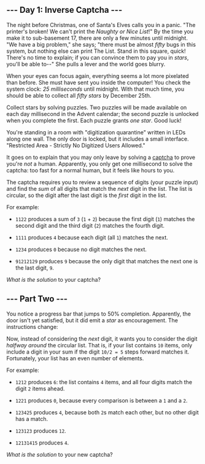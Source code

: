 ## --- Day 1: Inverse Captcha --- ##

The night before Christmas, one of Santa's Elves calls you in a panic.
"The printer's broken! We can't print the *Naughty or Nice List*!" By
the time you make it to sub-basement 17, there are only a few minutes
until midnight. "We have a big problem," she says; "there must be
almost *fifty* bugs in this system, but nothing else can print The
List. Stand in this square, quick! There's no time to explain; if you
can convince them to pay you in *stars*, you'll be able to--" She pulls
a lever and the world goes blurry.

When your eyes can focus again, everything seems a lot more pixelated
than before. She must have sent you inside the computer! You check the
system clock: *25 milliseconds* until midnight. With that much time,
you should be able to collect all *fifty stars* by December 25th.

Collect stars by solving puzzles. Two puzzles will be made available on
each day millisecond in the Advent calendar; the second puzzle is
unlocked when you complete the first. Each puzzle grants *one star*.
Good luck!

You're standing in a room with "digitization quarantine" written in
LEDs along one wall. The only door is locked, but it includes a small
interface. "Restricted Area - Strictly No Digitized Users Allowed."

It goes on to explain that you may only leave by solving a [captcha](https://en.wikipedia.org/wiki/CAPTCHA)
to prove you're *not* a human. Apparently, you only get one millisecond
to solve the captcha: too fast for a normal human, but it feels like
hours to you.

The captcha requires you to review a sequence of digits (your puzzle
input) and find the *sum* of all digits that match the *next* digit in
the list. The list is circular, so the digit after the last digit is
the *first* digit in the list.

For example:

  * `1122` produces a sum of `3` (`1` + `2`) because the first digit (`1`)
    matches the second digit and the third digit (`2`) matches the
    fourth digit.

  * `1111` produces `4` because each digit (all `1`) matches the next.

  * `1234` produces `0` because no digit matches the next.

  * `91212129` produces `9` because the only digit that matches the
    next one is the last digit, `9`.

*What is the solution* to your captcha?

## --- Part Two --- ##

You notice a progress bar that jumps to 50% completion. Apparently, the
door isn't yet satisfied, but it did emit a *star* as encouragement.
The instructions change:

Now, instead of considering the *next* digit, it wants you to consider
the digit *halfway around* the circular list. That is, if your list
contains `10` items, only include a digit in your sum if the digit `10/2
= 5` steps forward matches it. Fortunately, your list has an even
number of elements.

For example:

  * `1212` produces `6`: the list contains `4` items, and all four
    digits match the digit `2` items ahead.

  * `1221` produces `0`, because every comparison is between a `1` and
    a `2`.

  * `123425` produces `4`, because both `2`s match each other, but no
    other digit has a match.

  * `123123` produces `12`.

  * `12131415` produces `4`.

*What is the solution* to your new captcha?
